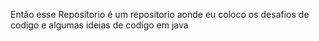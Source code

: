 Então esse Repositorio é um repositorio aonde eu coloco os desafios de codigo e algumas ideias de codigo em java
